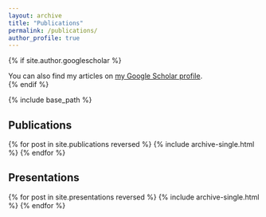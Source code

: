 ```yaml
---
layout: archive
title: "Publications"
permalink: /publications/
author_profile: true
---
```


{% if site.author.googlescholar %}
  <div class="wordwrap">You can also find my articles on <a href="{{site.author.googlescholar}}">my Google Scholar profile</a>.</div>
{% endif %}

{% include base_path %}

Publications
-------------

{% for post in site.publications reversed %}
  {% include archive-single.html %}
{% endfor %}

Presentations
----------------

{% for post in site.presentations reversed %}
  {% include archive-single.html %}
{% endfor %}
